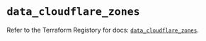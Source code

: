 # `data_cloudflare_zones`

Refer to the Terraform Registory for docs: [`data_cloudflare_zones`](https://www.terraform.io/docs/providers/cloudflare/d/zones).
